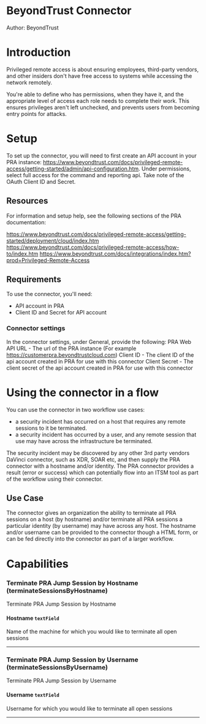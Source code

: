 
# BeyondTrust Connector


Author: BeyondTrust


# Introduction

Privileged remote access is about ensuring employees, third-party vendors, and other insiders don't have free access to systems while accessing the network remotely.

You're able to define who has permissions, when they have it, and the appropriate level of access each role needs to complete their work. This ensures privileges aren't left unchecked, and prevents users from becoming entry points for attacks.


# Setup
To set up the connector,  you will need to first create an API account in your PRA instance:  https://www.beyondtrust.com/docs/privileged-remote-access/getting-started/admin/api-configuration.htm.  Under permissions, select full access for the command and reporting api.  Take note of the OAuth Client ID and Secret.



## Resources

For information and setup help, see the following sections of the PRA documentation:

https://www.beyondtrust.com/docs/privileged-remote-access/getting-started/deployment/cloud/index.htm
https://www.beyondtrust.com/docs/privileged-remote-access/how-to/index.htm
https://www.beyondtrust.com/docs/integrations/index.htm?prod=Privileged-Remote-Access


## Requirements

To use the connector, you'll need:

* API account in PRA
* Client ID and Secret for API account 


### Connector settings

In the connector settings, under General, provide the following:
PRA Web API URL - The url of the PRA instance (For example https://customerpra.beyondtrustcloud.com)
Client ID - The client ID of the api account created in PRA for use with this connector
Client Secret - The client secret of the api account created in PRA for use with this connector


# Using the connector in a flow

You can use the connector in two workflow use cases:
- a security incident has occurred on a host that requires any remote sessions to it be terminated.
- a security incident has occurred by a user, and any remote session that use may have across the infrastructure be terminated. 

The security incident may be discovered by any other 3rd party vendors DaVinci connector, such as XDR, SOAR etc, and then supply the PRA connector with a hostname and/or identity.  The PRA connector provides a result (error or success) which can potentially flow into an ITSM tool as part of the workflow using their connector. 

## Use Case

The connector gives an organization the ability to terminate all PRA sessions on a host (by hostname) and/or terminate all PRA sessions a particular identity (by username) may have across any host.   The hostname and/or username can be provided to the connector though a HTML form, or can be fed directly into the connector as part of a larger workflow. 


# Capabilities

### Terminate PRA Jump Session by Hostname (terminateSessionsByHostname)


Terminate PRA Jump Session by Hostname

#### Hostname `textField`


Name of the machine for which you would like to terminate all open sessions

---

### Terminate PRA Jump Session by Username (terminateSessionsByUsername)


Terminate PRA Jump Session by Username

#### Username `textField`


Username for which you would like to terminate all open sessions

---


